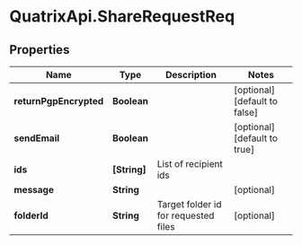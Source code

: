 # QuatrixApi.ShareRequestReq

## Properties
Name | Type | Description | Notes
------------ | ------------- | ------------- | -------------
**returnPgpEncrypted** | **Boolean** |  | [optional] [default to false]
**sendEmail** | **Boolean** |  | [optional] [default to true]
**ids** | **[String]** | List of recipient ids | 
**message** | **String** |  | [optional] 
**folderId** | **String** | Target folder id for requested files | [optional] 


